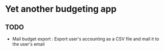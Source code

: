# Yet another budgeting app

## TODO

* Mail budget export : Export user's accounting as a CSV file and mail it to the user's email
